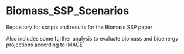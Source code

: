 # Biomass_SSP_Scenarios
Repository for scripts and results for the Biomass SSP paper

Also includes some further analysis to evaluate biomass and bioenergy projections according to IMAGE
